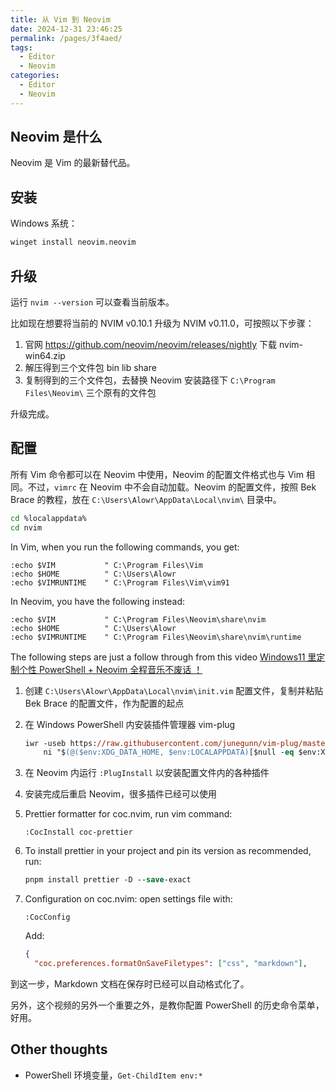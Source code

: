 ```yaml
---
title: 从 Vim 到 Neovim
date: 2024-12-31 23:46:25
permalink: /pages/3f4aed/
tags:
  - Editor
  - Neovim
categories:
  - Editor
  - Neovim
---
```


## Neovim 是什么

Neovim 是 Vim 的最新替代品。

## 安装

Windows 系统：

```sh
winget install neovim.neovim
```

## 升级

运行 `nvim --version` 可以查看当前版本。

比如现在想要将当前的 NVIM v0.10.1 升级为 NVIM v0.11.0，可按照以下步骤：

1. 官网 https://github.com/neovim/neovim/releases/nightly 下载 nvim-win64.zip
2. 解压得到三个文件包 bin lib share
3. 复制得到的三个文件包，去替换 Neovim 安装路径下 `C:\Program Files\Neovim\` 三个原有的文件包

升级完成。

## 配置

所有 Vim 命令都可以在 Neovim 中使用，Neovim 的配置文件格式也与 Vim 相同。不过，`vimrc` 在 Neovim 中不会自动加载。Neovim 的配置文件，按照 Bek Brace 的教程，放在 `C:\Users\Alowr\AppData\Local\nvim\` 目录中。

```sh
cd %localappdata%
cd nvim
```

In Vim, when you run the following commands, you get:

```vim
:echo $VIM           " C:\Program Files\Vim
:echo $HOME          " C:\Users\Alowr
:echo $VIMRUNTIME    " C:\Program Files\Vim\vim91
```

In Neovim, you have the following instead:

```vim
:echo $VIM           " C:\Program Files\Neovim\share\nvim
:echo $HOME          " C:\Users\Alowr
:echo $VIMRUNTIME    " C:\Program Files\Neovim\share\nvim\runtime
```

The following steps are just a follow through from this video [Windows11 里定制个性 PowerShell + Neovim 全程音乐不废话 ！](https://www.bilibili.com/video/BV1Gz421D7Qr/)

1. 创建 `C:\Users\Alowr\AppData\Local\nvim\init.vim` 配置文件，复制并粘贴 Bek Brace 的配置文件，作为配置的起点
2. 在 Windows PowerShell 内安装插件管理器 vim-plug
   ```ps
   iwr -useb https://raw.githubusercontent.com/junegunn/vim-plug/master/plug.vim |`
       ni "$(@($env:XDG_DATA_HOME, $env:LOCALAPPDATA)[$null -eq $env:XDG_DATA_HOME])/nvim-data/site/autoload/plug.vim" -Force
   ```
3. 在 Neovim 内运行 `:PlugInstall` 以安装配置文件内的各种插件
4. 安装完成后重启 Neovim，很多插件已经可以使用
5. Prettier formatter for coc.nvim, run vim command:
   ```vim
   :CocInstall coc-prettier
   ```
6. To install prettier in your project and pin its version as recommended, run:
   ```ps
   pnpm install prettier -D --save-exact
   ```
7. Configuration on coc.nvim: open settings file with:

   ```
   :CocConfig
   ```

   Add:

   ```json
   {
     "coc.preferences.formatOnSaveFiletypes": ["css", "markdown"],
   ```

到这一步，Markdown 文档在保存时已经可以自动格式化了。

另外，这个视频的另外一个重要之外，是教你配置 PowerShell 的历史命令菜单，好用。

## Other thoughts

- PowerShell 环境变量，`Get-ChildItem env:*`
